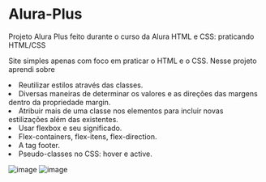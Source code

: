 # Alura-Plus
Projeto Alura Plus feito durante o curso da Alura HTML e CSS: praticando HTML/CSS

Site simples apenas com foco em praticar o HTML e o CSS.
Nesse projeto aprendi sobre
<li>
<l1>Reutilizar estilos através das classes. 
<li>Diversas maneiras de determinar os valores e as direções das margens dentro da propriedade margin.
<li>Atribuir mais de uma classe nos elementos para incluir novas estilizações além das existentes.
<li>Usar flexbox e seu significado.
<li>Flex-containers, flex-itens, flex-direction.
<li>A tag footer.
<li>Pseudo-classes no CSS: hover e active.


![image](https://github.com/GuilhermeCapelos/alura-plus/assets/89097806/98f6751a-c75c-43d6-bcb1-5a2a23e0fe0e)
![image](https://github.com/GuilhermeCapelos/alura-plus/assets/89097806/63aa1343-d1a6-4a72-996c-1c477f98e5c2)

